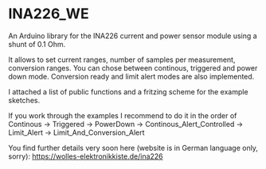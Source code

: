 # INA226_WE
An Arduino library for the INA226 current and power sensor module using a shunt of 0.1 Ohm.

It allows to set current ranges, number of samples per measurement, conversion ranges. You can chose between continous, triggered and power down mode. Conversion ready and limit alert modes are also implemented. 

I attached a list of public functions and a fritzing scheme for the example sketches.

If you work through the examples I recommend to do it in the order of Continous -> Triggered -> PowerDown -> Continous_Alert_Controlled -> Limit_Alert -> Limit_And_Conversion_Alert 

You find further details very soon here (website is in German language only, sorry): https://wolles-elektronikkiste.de/ina226
